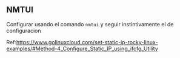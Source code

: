 ## NMTUI
Configurar usando el comando ```nmtui``` y seguir instintivamente el de configuracion

Ref:https://www.golinuxcloud.com/set-static-ip-rocky-linux-examples/#Method-4_Configure_Static_IP_using_ifcfg_Utility